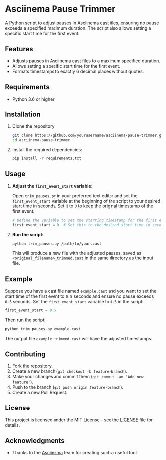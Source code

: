 # Asciinema Pause Trimmer

A Python script to adjust pauses in Asciinema cast files, ensuring no pause exceeds a specified maximum duration. The script also allows setting a specific start time for the first event.

## Features

- Adjusts pauses in Asciinema cast files to a maximum specified duration.
- Allows setting a specific start time for the first event.
- Formats timestamps to exactly 6 decimal places without quotes.

## Requirements

- Python 3.6 or higher

## Installation

1. Clone the repository:

    ```sh
    git clone https://github.com/yourusername/asciinema-pause-trimmer.git
    cd asciinema-pause-trimmer
    ```

2. Install the required dependencies:

    ```sh
    pip install -r requirements.txt
    ```

## Usage

1. **Adjust the `first_event_start` variable:**

   Open `trim_pauses.py` in your preferred text editor and set the `first_event_start` variable at the beginning of the script to your desired start time in seconds. Set it to `0` to keep the original timestamp of the first event.

   ```python
   # Define the variable to set the starting timestamp for the first event
   first_event_start = 0  # Set this to the desired start time in seconds, or 0 to keep the original timestamp
   ```

2. **Run the script:**

   ```sh
   python trim_pauses.py /path/to/your.cast
   ```

   This will produce a new file with the adjusted pauses, saved as `<original_filename>_trimmed.cast` in the same directory as the input file.

## Example

Suppose you have a cast file named `example.cast` and you want to set the start time of the first event to `0.5` seconds and ensure no pause exceeds `0.5` seconds. Set the `first_event_start` variable to `0.5` in the script:

```python
first_event_start = 0.5
```

Then run the script:

```sh
python trim_pauses.py example.cast
```

The output file `example_trimmed.cast` will have the adjusted timestamps.

## Contributing

1. Fork the repository.
2. Create a new branch (`git checkout -b feature-branch`).
3. Make your changes and commit them (`git commit -am 'Add new feature'`).
4. Push to the branch (`git push origin feature-branch`).
5. Create a new Pull Request.

## License

This project is licensed under the MIT License - see the [LICENSE](LICENSE) file for details.

## Acknowledgments

- Thanks to the [Asciinema](https://asciinema.org) team for creating such a useful tool.
